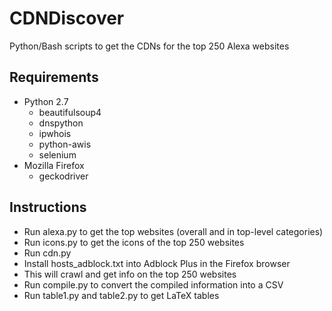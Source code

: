 # CDNDiscover
Python/Bash scripts to get the CDNs for the top 250 Alexa websites

## Requirements
- Python 2.7
    * beautifulsoup4
    * dnspython
    * ipwhois
    * python-awis
    * selenium
- Mozilla Firefox
    * geckodriver

## Instructions
- Run alexa.py to get the top websites (overall and in top-level categories)
- Run icons.py to get the icons of the top 250 websites
- Run cdn.py
- Install hosts_adblock.txt into Adblock Plus in the Firefox browser
- This will crawl and get info on the top 250 websites
- Run compile.py to convert the compiled information into a CSV
- Run table1.py and table2.py to get LaTeX tables
